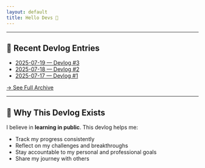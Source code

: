 ```yaml
---
layout: default
title: Hello Devs 📓
---
```


<link rel="stylesheet" href="{{ '/assets/css/style.css' | relative_url }}">

<span id="typed-welcome"></span>

---

## 📅 Recent Devlog Entries
- [2025-07-19 — Devlog #3](/devlog/logs/2025-07-19/)
- [2025-07-18 — Devlog #2]({{site.baseurl}}/logs/2025-07-18/)
- [2025-07-17 — Devlog #1]({{site.baseurl}}/logs/2025-07-17/)

[→ See Full Archive]({{site.baseurl}}/archive/)

---

## 🎯 Why This Devlog Exists
I believe in **learning in public**.
This devlog helps me:
- Track my progress consistently
- Reflect on my challenges and breakthroughs
- Stay accountable to my personal and professional goals
- Share my journey with others
